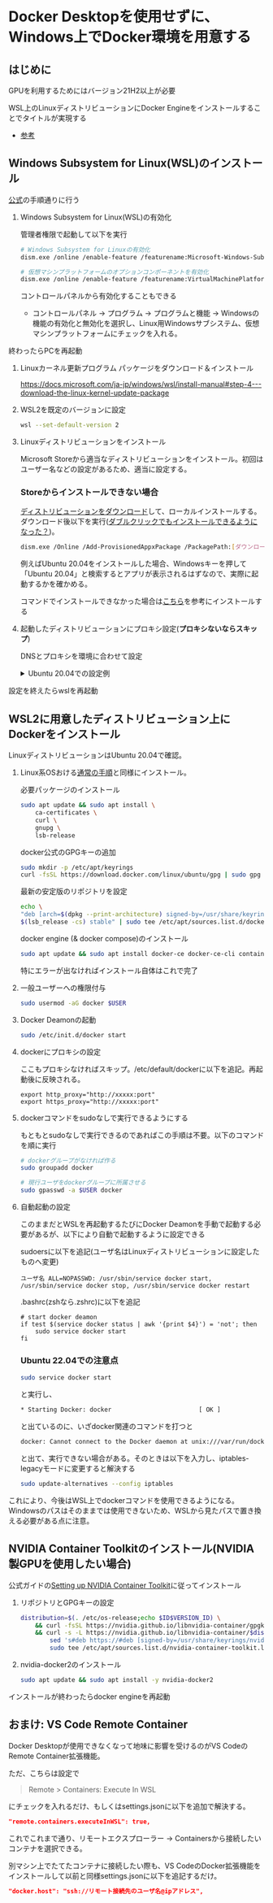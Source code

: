 # Docker Desktopを使用せずに、Windows上でDocker環境を用意する

## はじめに

GPUを利用するためにはバージョン21H2以上が必要

WSL上のLinuxディストリビューションにDocker Engineをインストールすることでタイトルが実現する

- [参考](https://dev.to/_nicolas_louis_/how-to-run-docker-on-windows-without-docker-desktop-hik)

## Windows Subsystem for Linux(WSL)のインストール

[公式](https://docs.microsoft.com/ja-jp/windows/wsl/install-manual)の手順通りに行う

1. Windows Subsystem for Linux(WSL)の有効化

    管理者権限で起動して以下を実行

    ```bash
    # Windows Subsystem for Linuxの有効化
    dism.exe /online /enable-feature /featurename:Microsoft-Windows-Subsystem-Linux /all /norestart

    # 仮想マシンプラットフォームのオプションコンポーネントを有効化
    dism.exe /online /enable-feature /featurename:VirtualMachinePlatform /all /norestart
    ```

    コントロールパネルから有効化することもできる

    - コントロールパネル -> プログラム -> プログラムと機能 -> Windowsの機能の有効化と無効化を選択し、Linux用Windowsサブシステム、仮想マシンプラットフォームにチェックを入れる。

  終わったらPCを再起動

1. Linuxカーネル更新プログラム パッケージをダウンロード＆インストール

    https://docs.microsoft.com/ja-jp/windows/wsl/install-manual#step-4---download-the-linux-kernel-update-package

1. WSL2を既定のバージョンに設定

    ```bash
    wsl --set-default-version 2
    ```

1. Linuxディストリビューションをインストール

    Microsoft Storeから適当なディストリビューションをインストール。初回はユーザー名などの設定があるため、適当に設定する。

    ### Storeからインストールできない場合

    [ディストリビューションをダウンロード](https://docs.microsoft.com/ja-jp/windows/wsl/install-manual#downloading-distributions)して、ローカルインストールする。ダウンロード後以下を実行([ダブルクリックでもインストールできるようになった？](https://docs.microsoft.com/ja-jp/windows/msix/app-installer/troubleshoot-appinstaller-issues))。

    ```bash
    dism.exe /Online /Add-ProvisionedAppxPackage /PackagePath:[ダウンロードしたファイルのパス] /SkipLicense
    ```

    例えばUbuntu 20.04をインストールした場合、Windowsキーを押して「Ubuntu 20.04」と検索するとアプリが表示されるはずなので、実際に起動するかを確かめる。

    コマンドでインストールできなかった場合は[こちら](https://phst.hateblo.jp/entry/2020/01/18/000000)を参考にインストールする

1. 起動したディストリビューションにプロキシ設定(__プロキシないならスキップ__)

    DNSとプロキシを環境に合わせて設定

    <details><summary>Ubuntu 20.04での設定例</summary><div>

    
    - resolv.confの上書きを無効化

        /etc/wsl.confを作成して以下を記述

        ```conf
        [network]
        generateResolvConf = false
        ```

    - /etc/resolv.confの編集

        もともとはシンボリックリンクなのでまずはunlink。unlinkせずリンク先の本体を編集してもOK

        ```bash
        sudo unlink /etc/resolv.conf
        sudo vi /etc/resolv.conf
        ```

        以下を追記

        ```conf
        nameserver xxx.xxx.xxx.xxx  #優先DNS
        nameserver yyy.yyy.yyy.yyy  #代替DNS
        domain aaa.bbb.co.jp
        ```

    - /etc/apt/apt.conf.d/02proxy

        以下を追記。なければ新規作成

        ```conf
        Acquire::http::Proxy "http://xxxxx:port";
        Acquire::https::Proxy "http://xxxxx:port";
        ```

    - /etc/profile.d/proxy.shの作成

        以下を記述して保存

        ```sh
        export http_proxy=http://xxxxx:port/
        export https_proxy=http://xxxxx:port/
        ```

    - その他のプログラムごとの設定

        [ここ](https://lambdalisue.hatenablog.com/entry/2013/06/25/140630)を参考に

    </div></details>

  設定を終えたらwslを再起動

## WSL2に用意したディストリビューション上にDockerをインストール

LinuxディストリビューションはUbuntu 20.04で確認。

1. Linux系OSおける[通常の手順](https://docs.docker.com/engine/install/ubuntu/#install-using-the-repository)と同様にインストール。

    必要パッケージのインストール

    ```bash
    sudo apt update && sudo apt install \
        ca-certificates \
        curl \
        gnupg \
        lsb-release
    ```

    docker公式のGPGキーの追加

    ```bash
    sudo mkdir -p /etc/apt/keyrings
    curl -fsSL https://download.docker.com/linux/ubuntu/gpg | sudo gpg --dearmor -o /usr/share/keyrings/docker-archive-keyring.gpg
    ```

    最新の安定版のリポジトリを設定

    ```bash
    echo \
    "deb [arch=$(dpkg --print-architecture) signed-by=/usr/share/keyrings/docker-archive-keyring.gpg] https://download.docker.com/linux/ubuntu \
    $(lsb_release -cs) stable" | sudo tee /etc/apt/sources.list.d/docker.list > /dev/null
    ```

    docker engine (& docker compose)のインストール
    ```bash
    sudo apt update && sudo apt install docker-ce docker-ce-cli containerd.io docker-compose-plugin
    ```

    特にエラーが出なければインストール自体はこれで完了

1. 一般ユーザーへの権限付与

    ```bash
    sudo usermod -aG docker $USER
    ```

1. Docker Deamonの起動

    ```bash
    sudo /etc/init.d/docker start
    ```

1. dockerにプロキシの設定

    ここもプロキシなければスキップ。/etc/default/dockerに以下を追記。再起動後に反映される。

    ```config
    export http_proxy="http://xxxxx:port"
    export https_proxy="http://xxxxx:port"
    ```

1. dockerコマンドをsudoなしで実行できるようにする

    もともとsudoなしで実行できるのであればこの手順は不要。以下のコマンドを順に実行

    ```bash
    # dockerグループがなければ作る
    sudo groupadd docker

    # 現行ユーザをdockerグループに所属させる
    sudo gpasswd -a $USER docker
    ```

1. 自動起動の設定

    このままだとWSLを再起動するたびにDocker Deamonを手動で起動する必要があるが、以下により自動で起動するように設定できる

    sudoersに以下を追記(ユーザ名はLinuxディストリビューションに設定したものへ変更)

    ```bashrc
    ユーザ名 ALL=NOPASSWD: /usr/sbin/service docker start, /usr/sbin/service docker stop, /usr/sbin/service docker restart
    ```

    .bashrc(zshなら.zshrc)に以下を追記

    ```bashrc
    # start docker deamon
    if test $(service docker status | awk '{print $4}') = 'not'; then
        sudo service docker start
    fi
    ```

    ### Ubuntu 22.04での注意点

    ```bash
    sudo service docker start
    ```

    と実行し、

    ```bash
    * Starting Docker: docker                        [ OK ]
    ```

    と出ているのに、いざdocker関連のコマンドを打つと

    ```bash
    docker: Cannot connect to the Docker daemon at unix:///var/run/docker.sock. Is the docker daemon running?. See 'docker run --help'.
    ```

    と出て、実行できない場合がある。そのときは以下を入力し、iptables-legacyモードに変更すると解決する

    ```bash
    sudo update-alternatives --config iptables
    ```

これにより、今後はWSL上でdockerコマンドを使用できるようになる。Windowsのパスはそのままでは使用できないため、WSLから見たパスで置き換える必要がある点に注意。

## NVIDIA Container Toolkitのインストール(NVIDIA製GPUを使用したい場合)

公式ガイドの[Setting up NVIDIA Container Toolkit](https://docs.nvidia.com/datacenter/cloud-native/container-toolkit/install-guide.html#setting-up-nvidia-container-toolkit)に従ってインストール

1. リポジトリとGPGキーの設定

    ```bash
    distribution=$(. /etc/os-release;echo $ID$VERSION_ID) \
        && curl -fsSL https://nvidia.github.io/libnvidia-container/gpgkey | sudo gpg --dearmor -o /usr/share/keyrings/nvidia-container-toolkit-keyring.gpg \
        && curl -s -L https://nvidia.github.io/libnvidia-container/$distribution/libnvidia-container.list | \
            sed 's#deb https://#deb [signed-by=/usr/share/keyrings/nvidia-container-toolkit-keyring.gpg] https://#g' | \
            sudo tee /etc/apt/sources.list.d/nvidia-container-toolkit.list
    ```

1. nvidia-docker2のインストール

    ```bash
    sudo apt update && sudo apt install -y nvidia-docker2
    ```

インストールが終わったらdocker engineを再起動

## おまけ: VS Code Remote Container

Docker Desktopが使用できなくなって地味に影響を受けるのがVS CodeのRemote Container拡張機能。

ただ、こちらは設定で

> Remote > Containers: Execute In WSL

にチェックを入れるだけ、もしくはsettings.jsonに以下を追加で解決する。

```json
"remote.containers.executeInWSL": true,
```

これでこれまで通り、リモートエクスプローラー -> Containersから接続したいコンテナを選択できる。

別マシン上でたてたコンテナに接続したい際も、VS CodeのDocker拡張機能をインストールして以前と同様settings.jsonに以下を追記するだけ。

```json
"docker.host": "ssh://リモート接続先のユーザ名@ipアドレス",
```
